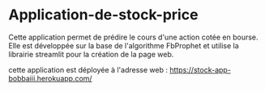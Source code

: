 # Application-de-stock-price

Cette application permet de prédire le cours d'une action cotée en bourse.
Elle est développée sur la base de l'algorithme FbProphet et utilise la librairie streamlit pour la création de la page web.

cette application est déployée à l'adresse web :  https://stock-app-bobbaiii.herokuapp.com/
